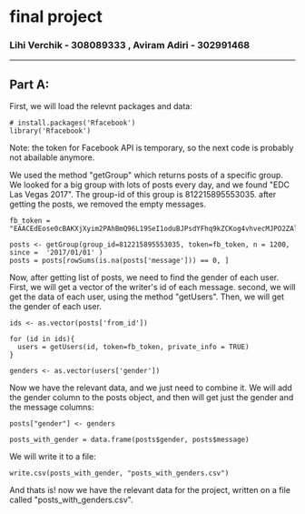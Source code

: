 # final project #
### Lihi Verchik - 308089333 , Aviram Adiri - 302991468
---

## Part A:

First, we will load the relevnt packages and data:

```{r}
# install.packages('Rfacebook')
library('Rfacebook')
```

Note: the token for Facebook API is temporary, so the next code is probably not abailable anymore.

We used the method "getGroup" which returns posts of a specific group.
We looked for a big group with lots of posts every day, and we found "EDC Las Vegas 2017". The group-id of this group is 812215895553035.
after getting the posts, we removed the empty messages.

```{r}
fb_token = "EAACEdEose0cBAKXjXyim2PAhBmQ96L19SeI1oduBJPsdYFhq9kZCKog4vhvecMJPO2ZAlB4kUhB1rflfA1zjwmw03cFoTPlZC9SURN1zG1E6ggTi0lx24iRqyJzxsZC6n93CyZBYeAZBpCFpmQbefq49CsiwZC8jiOVM1UZCaGXBbvae5qkEm9ZA8ZCwQCUZCix7aMZD"

posts <- getGroup(group_id=812215895553035, token=fb_token, n = 1200, since =  '2017/01/01' )
posts = posts[rowSums(is.na(posts['message'])) == 0, ]

```

Now, after getting list of posts, we need to find the gender of each user.
First, we will get a vector of the writer's id of each message.
second, we will get the data of each user, using the method "getUsers".
Then, we will get the gender of each user.

```{r}
ids <- as.vector(posts['from_id'])

for (id in ids){
  users = getUsers(id, token=fb_token, private_info = TRUE)
}

genders <- as.vector(users['gender'])

```

Now we have the relevant data, and we just need to combine it.
We will add the gender column to the posts object, and then will get just the gender and the message columns:

```{r}
posts["gender"] <- genders

posts_with_gender = data.frame(posts$gender, posts$message)

```
We will write it to a file:

```{r}
write.csv(posts_with_gender, "posts_with_genders.csv")
```
And thats is! now we have the relevant data for the project, written on a file called "posts_with_genders.csv".

